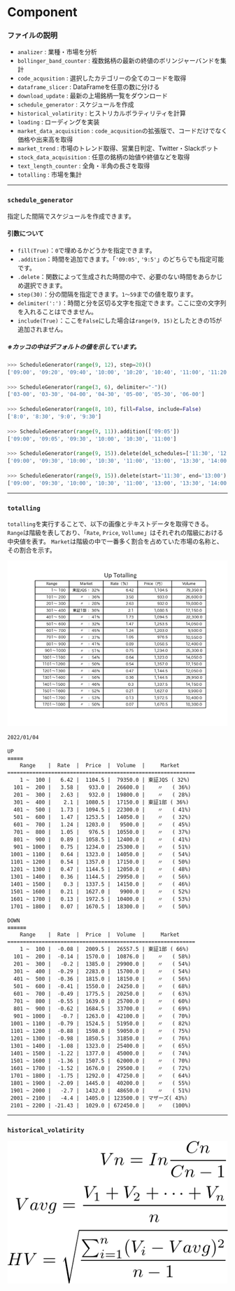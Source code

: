 # Component

### ファイルの説明

 - `analizer` : 業種・市場を分析
 - `bollinger_band_counter` : 複数銘柄の最新の終値のボリンジャーバンドを集計
 - `code_acqusition` :  選択したカテゴリーの全てのコードを取得
 - `dataframe_slicer` : DataFrameを任意の数に分ける
 - `download_update` : 最新の上場銘柄一覧をダウンロード
 - `schedule_generator` : スケジュールを作成
 - `historical_volatirity` : ヒストリカルボラティリティを計算
 - `loading` : ローディングを実装
 - `market_data_acquisition` : `code_acqusition`の拡張版で、コードだけでなく価格や出来高を取得
 - `market_trend` : 市場のトレンド取得、営業日判定、Twitter・Slackボット
 - `stock_data_acquisition` : 任意の銘柄の始値や終値などを取得
 - `text_length_counter` : 全角・半角の長さを取得
 - `totalling` : 市場を集計

***

### `schedule_generator`

指定した間隔でスケジュールを作成できます。

#### 引数について

 - `fill(True)`：`0`で埋めるかどうかを指定できます。
 - `.addition`：時間を追加できます。「`'09:05'`, `'9:5'`」のどちらでも指定可能です。
 - `.delete`：関数によって生成された時間の中で、必要のない時間をあらかじめ選択できます。
 - `step(30)`：分の間隔を指定できます。`1～59`までの値を取ります。
 - `delimiter(':')`：時間と分を区切る文字を指定できます。ここに空の文字列を入れることはできません。
 - `include(True)`：ここを`False`にした場合は`range(9, 15)`としたときの15が追加されません。

##### ※カッコの中はデフォルトの値を示しています。

```python
>>> ScheduleGenerator(range(9, 12), step=20)()
['09:00', '09:20', '09:40', '10:00', '10:20', '10:40', '11:00', '11:20', '11:40', '12:00']

>>> ScheduleGenerator(range(3, 6), delimiter="-")()
['03-00', '03-30', '04-00', '04-30', '05-00', '05-30', '06-00']

>>> ScheduleGenerator(range(8, 10), fill=False, include=False)
['8:0', '8:30', '9:0', '9:30']

>>> ScheduleGenerator(range(9, 11)).addition(['09:05'])
['09:00', '09:05', '09:30', '10:00', '10:30', '11:00']

>>> ScheduleGenerator(range(9, 15)).delete(del_schedules=['11:30', '12:00', '12:30'])
['09:00', '09:30', '10:00', '10:30', '11:00', '13:00', '13:30', '14:00', '14:30', '15:00']

>>> ScheduleGenerator(range(9, 15)).delete(start='11:30', end='13:00')
['09:00', '09:30', '10:00', '10:30', '11:00', '13:00', '13:30', '14:00', '14:30', '15:00']
```

***

### `totalling`

`totalling`を実行することで、以下の画像とテキストデータを取得できる。
`Range`は階級を表しており、「`Rate`, `Price`, `Vollume`」はそれぞれの階級における中央値を表す。
`Market`は階級の中で一番多く割合を占めていた市場の名称と、その割合を示す。

![totalling sample image](../data/totalling_sample.png)

```
2022/01/04
    
UP
≡≡≡≡≡
    Range    |  Rate  |  Price  |  Volume  |     Market     
============================================================
    1 ~  100 |   6.42 |  1104.5 |  79350.0 | 東証JQS ( 32%)
  101 ~  200 |   3.58 |   933.0 |  26600.0 |    〃   ( 36%)
  201 ~  300 |   2.63 |   932.0 |  19800.0 |    〃   ( 28%)
  301 ~  400 |    2.1 |  1080.5 |  17150.0 | 東証1部 ( 36%)
  401 ~  500 |   1.73 |  1094.5 |  22300.0 |    〃   ( 41%)
  501 ~  600 |   1.47 |  1253.5 |  14050.0 |    〃   ( 32%)
  601 ~  700 |   1.24 |  1203.0 |   9500.0 |    〃   ( 45%)
  701 ~  800 |   1.05 |   976.5 |  10550.0 |    〃   ( 37%)
  801 ~  900 |   0.89 |  1058.5 |  12400.0 |    〃   ( 41%)
  901 ~ 1000 |   0.75 |  1234.0 |  25300.0 |    〃   ( 51%)
 1001 ~ 1100 |   0.64 |  1323.0 |  14050.0 |    〃   ( 54%)
 1101 ~ 1200 |   0.54 |  1357.0 |  17150.0 |    〃   ( 50%)
 1201 ~ 1300 |   0.47 |  1144.5 |  12050.0 |    〃   ( 48%)
 1301 ~ 1400 |   0.36 |  1144.5 |  29950.0 |    〃   ( 56%)
 1401 ~ 1500 |    0.3 |  1337.5 |  14150.0 |    〃   ( 46%)
 1501 ~ 1600 |   0.21 |  1627.0 |   9900.0 |    〃   ( 52%)
 1601 ~ 1700 |   0.13 |  1972.5 |  10400.0 |    〃   ( 53%)
 1701 ~ 1800 |   0.07 |  1670.5 |  18300.0 |    〃   ( 50%)

DOWN
≡≡≡≡≡≡
    Range    |  Rate  |  Price  |  Volume  |     Market     
============================================================
    1 ~  100 |  -0.08 |  2009.5 |  26557.5 | 東証1部 ( 66%)
  101 ~  200 |  -0.14 |  1570.0 |  10876.0 |    〃   ( 58%)
  201 ~  300 |   -0.2 |  1385.0 |  29900.0 |    〃   ( 54%)
  301 ~  400 |  -0.29 |  2283.0 |  15700.0 |    〃   ( 54%)
  401 ~  500 |  -0.36 |  1815.0 |  18150.0 |    〃   ( 56%)
  501 ~  600 |  -0.41 |  1550.0 |  24250.0 |    〃   ( 68%)
  601 ~  700 |  -0.49 |  1775.5 |  20250.0 |    〃   ( 63%)
  701 ~  800 |  -0.55 |  1639.0 |  25700.0 |    〃   ( 60%)
  801 ~  900 |  -0.62 |  1684.5 |  33700.0 |    〃   ( 69%)
  901 ~ 1000 |   -0.7 |  1263.0 |  42100.0 |    〃   ( 70%)
 1001 ~ 1100 |  -0.79 |  1524.5 |  51950.0 |    〃   ( 82%)
 1101 ~ 1200 |  -0.88 |  1598.0 |  59050.0 |    〃   ( 75%)
 1201 ~ 1300 |  -0.98 |  1850.5 |  31850.0 |    〃   ( 76%)
 1301 ~ 1400 |  -1.08 |  1323.0 |  25400.0 |    〃   ( 65%)
 1401 ~ 1500 |  -1.22 |  1377.0 |  45000.0 |    〃   ( 74%)
 1501 ~ 1600 |  -1.36 |  1507.5 |  62000.0 |    〃   ( 70%)
 1601 ~ 1700 |  -1.52 |  1676.0 |  29500.0 |    〃   ( 72%)
 1701 ~ 1800 |  -1.75 |  1292.0 |  47250.0 |    〃   ( 64%)
 1801 ~ 1900 |  -2.09 |  1445.0 |  40200.0 |    〃   ( 55%)
 1901 ~ 2000 |   -2.7 |  1432.0 |  48650.0 |    〃   ( 51%)
 2001 ~ 2100 |   -4.4 |  1405.0 | 123500.0 | マザーズ( 43%)
 2101 ~ 2200 | -21.43 |  1029.0 | 672450.0 |    〃   (100%)
```

***

### `historical_volatirity`

![hv](../data/historical_volatility.png)
